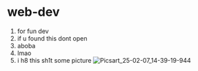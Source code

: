 # web-dev
1. for fun dev
2. if u found this dont open 
3. aboba
4. lmao
5. i h8 this sh1t
some picture ![Picsart_25-02-07_14-39-19-944](https://github.com/user-attachments/assets/ae593561-2329-4132-bea9-f1a80582b680)
